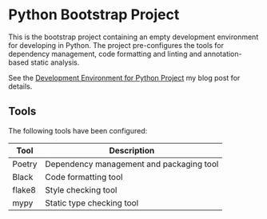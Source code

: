 # Python Bootstrap Project

This is the bootstrap project containing an empty development environment for developing in Python. The project pre-configures the tools for dependency management, code formatting and linting and annotation-based static analysis.

See the [Development Environment for Python Project](https://vglushko.github.io/development/2022/12/22/python-dev-environment.html) my blog post for details.

## Tools
The following tools have been configured:

| Tool    | Description |
| ------- | ----------- |
| Poetry  | Dependency management and packaging tool |
| Black   | Code formatting tool |
| flake8  | Style checking tool |
| mypy    | Static type checking tool |
